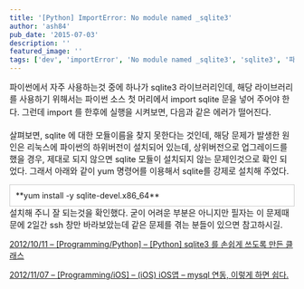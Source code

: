 ```yaml
---
title: '[Python] ImportError: No module named _sqlite3'
author: 'ash84'
pub_date: '2015-07-03'
description: ''
featured_image: ''
tags: ['dev', 'importError', 'No module named _sqlite3', 'sqlite3', '파이썬']
---
```



<span style="font-size: 11pt; ">파이썬에서 자주 사용하는것 중에 하나가 sqlite3 라이브러리인데, 해당 라이브러리를 사용하기 위해서는 파이썬 소스 첫 머리에서 import sqlite 문을 넣어 주어야 한다. </span><span style="font-size: 11pt; line-height: 2; ">그런데 import 를 한후에 실행을 시켜보면, 다음과 같은 에러가 떨어진다. </span>

<script src="https://gist.github.com/2978144.js?file=gistfile1.py"></script>

<span style="font-size: 11pt; ">살펴보면, sqlite 에 대한 모듈이름을 찾지 못한다는 것인데, 해당 문제가 발생한 원인은 리눅스에 파이썬의 하위버전이 설치되어 있는데, 상위버전으로 업그레이드를 했을 경우, 제대로 되지 않으면 sqlite 모듈이 설치되지 않는 문제인것으로 확인 되었다. 그래서 아래와 같이 yum 명령어를 이용해서 sqlite를 강제로 설치해 주었다. </span>

<div class="txc-textbox" style="border: 1px solid rgb(203, 203, 203); background-color: rgb(255, 255, 255); padding: 10px; ">**yum install -y sqlite-devel.x86_64**

</div><span style="font-size: 11pt; ">설치해 주니 잘 되는것을 확인했다. 굳이 어려운 부분은 아니지만 필자는 이 문제때문에 2일간 ssh 창만 바라보았는데 같은 문제를 겪는 분들이 있으면 참고하시길. </span>

[2012/10/11 – [Programming/Python] – [Python] sqlite3 를 손쉽게 쓰도록 만든 클래스](http://ash84.tistory.com/834)

[2012/11/07 – [Programming/iOS] – (iOS) iOS앱 – mysql 연동, 이렇게 하면 쉽다.](http://ash84.tistory.com/846)

[  
](http://ash84.tistory.com/834)



